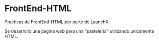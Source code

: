 # FrontEnd-HTML
Practicas de FrontEnd-HTML por parte de LaunchX.

Se desarrollo una pagina web para una "pasteleria" utilizando unicamente HTML.
